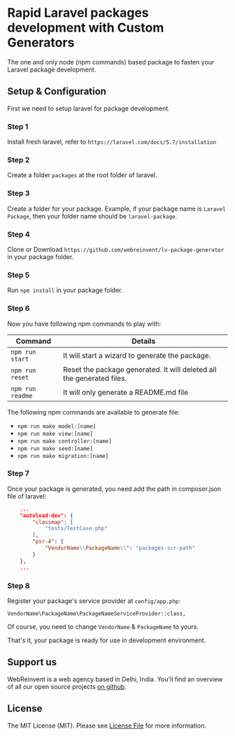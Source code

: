 # Rapid Laravel packages development with Custom Generators
The one and only node (npm commands) based package to fasten your Laravel package development.



## Setup & Configuration
First we need to setup laravel for package development.

### Step 1
Install fresh laravel, refer to `https://laravel.com/docs/5.7/installation`

### Step 2
Create a folder `packages` at the root folder of laravel.

### Step 3
Create a folder for your package. Example, if your package name is `Laravel Package`, then your folder name should be `laravel-package`.

### Step 4
Clone or Download `https://github.com/webreinvent/lv-package-generator` in your package folder.

### Step 5
Run `npm install` in your package folder.

### Step 6
Now you have following npm commands to play with:

| Command  | Details |
| ------------- | ------------- |
| `npm run start`  | It will start a wizard to generate the package.  |
| `npm run reset`  | Reset the package generated. It will deleted all the generated files.  |
| `npm run readme`  | It will only generate a README.md file  |

The following npm commands are available to generate file:
- `npm run make model:[name]`
- `npm run make view:[name]`
- `npm run make controller:[name]`
- `npm run make seed:[name]`
- `npm run make migration:[name]`

### Step 7
Once your package is generated, you need add the path in composer.json file of laravel:
```json
    ...
    "autoload-dev": {
        "classmap": [
            "tests/TestCase.php"
        ],
        "psr-4": {
            "VendorName\\PackageName\\": "packages-scr-path"
        }
    },
    ...
```

### Step 8
Register your package's service provider at `config/app.php`:

`VendorName\PackageName\PackageNameServiceProvider::class,`

Of course, you need to change `VendorName` & `PackageName` to yours.


That's it, your package is ready for use in development environment.

## Support us

WebReinvent is a web agency based in Delhi, India. You'll find an overview of all our open source projects [on github](https://github.com/webreinvent).

## License

The MIT License (MIT). Please see [License File](LICENSE) for more information.
